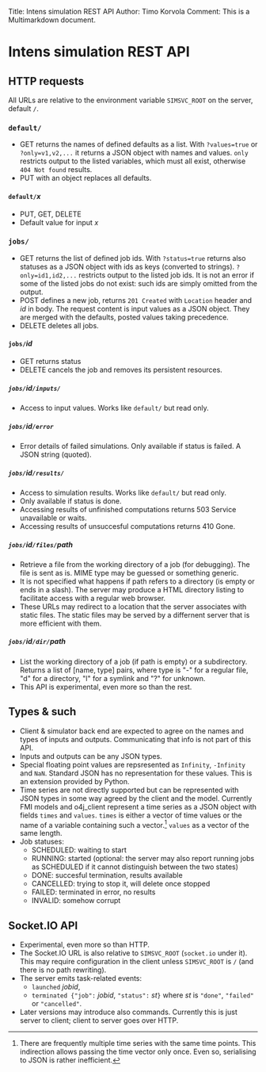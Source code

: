 Title: Intens simulation REST API
Author: Timo Korvola
Comment: This is a Multimarkdown document.

# Intens simulation REST API

## HTTP requests

All URLs are relative to the environment variable `SIMSVC_ROOT` on the
server, default `/`.

### `default/`

- GET returns the names of defined defaults as a list.  With
  `?values=true` or `?only=v1,v2,...` it returns a JSON object with
  names and values.  `only` restricts output to the listed variables,
  which must all exist, otherwise `404 Not found` results.
- PUT with an object replaces all defaults.

#### `default/`*x*

- PUT, GET, DELETE
- Default value for input *x*

### `jobs/`

- GET returns the list of defined job ids.  With `?status=true`
  returns also statuses as a JSON object with ids as keys (converted
  to strings).  `?only=id1,id2,...` restricts output to the listed job
  ids.  It is not an error if some of the listed jobs do not exist:
  such ids are simply omitted from the output.
- POST defines a new job, returns `201 Created` with `Location` header
  and *id* in body.  The request content is input values as a JSON
  object.  They are merged with the defaults, posted values taking
  precedence.
- DELETE deletes all jobs.

#### `jobs/`*id*

- GET returns status
- DELETE cancels the job and removes its persistent resources.

##### `jobs/`*id*`/inputs/`

- Access to input values.  Works like `default/` but read only.

##### `jobs/`*id*`/error`

- Error details of failed simulations.  Only available if status is
  failed.  A JSON string (quoted).

##### `jobs/`*id*`/results/`

- Access to simulation results.  Works like `default/` but read only.
- Only available if status is done.
- Accessing results of unfinished computations returns 503 Service
  unavailable or waits.
- Accessing results of unsuccesful computations returns 410 Gone.

##### `jobs/`*id*`/files/`*path*

- Retrieve a file from the working directory of a job (for debugging).
  The file is sent as is.  MIME type may be guessed or something
  generic.
- It is not specified what happens if path refers to a directory (is
  empty or ends in a slash).  The server may produce a HTML directory
  listing to facilitate access with a regular web browser.
- These URLs may redirect to a location that the server associates
  with static files.  The static files may be served by a differnent
  server that is more efficient with them.

##### `jobs/`*id*`/dir/`*path*

- List the working directory of a job (if path is empty) or a
  subdirectory.  Returns a list of [name, type]
  pairs, where type is "-" for a regular file, "d" for a
  directory, "l" for a symlink and "?" for unknown.
- This API is experimental, even more so than the rest.

## Types & such

- Client & simulator back end are expected to agree on the names and
  types of inputs and outputs.  Communicating that info is not part of
  this API.
- Inputs and outputs can be any JSON types.
- Special floating point values are repsresented as `Infinity`,
  `-Infinity` and `NaN`.  Standard JSON has no representation for
  these values.  This is an extension provided by Python.
- Time series are not directly supported but can be represented with
  JSON types in some way agreed by the client and the model.
  Currently FMI models and o4j_client represent a time series as a
  JSON object with fields `times` and `values`.  `times` is either a
  vector of time values or the name of a variable containing such a
  vector.[^ind_time]  `values` as a vector of the same length.
- Job statuses:
    * SCHEDULED: waiting to start
    * RUNNING: started (optional: the server may also report running
      jobs as SCHEDULED if it cannot distinguish between the two states)
    * DONE: succesful termination, results available
    * CANCELLED: trying to stop it, will delete once stopped
    * FAILED: terminated in error, no results
    * INVALID: somehow corrupt

[^ind_time]: There are frequently multiple time series with the same
time points.  This indirection allows passing the time vector only
once.  Even so, serialising to JSON is rather inefficient.

## Socket.IO API

- Experimental, even more so than HTTP.
- The Socket.IO URL is also relative to `SIMSVC_ROOT` (`socket.io`
  under it).  This may require configuration in the client unless
  `SIMSVC_ROOT` is `/` (and there is no path rewriting).
- The server emits task-related events:
    * `launched` *jobid*,
    * `terminated {"job":` *jobid*, `"status":` *st*`}` where *st* is
      `"done"`, `"failed"` or `"cancelled"`.
- Later versions may introduce also commands.  Currently this is just
  server to client; client to server goes over HTTP.
